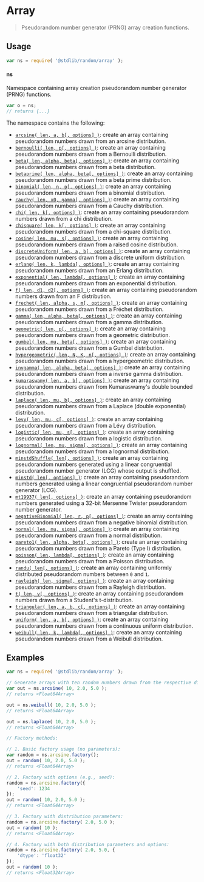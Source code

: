 <!--

@license Apache-2.0

Copyright (c) 2023 The Stdlib Authors.

Licensed under the Apache License, Version 2.0 (the "License");
you may not use this file except in compliance with the License.
You may obtain a copy of the License at

   http://www.apache.org/licenses/LICENSE-2.0

Unless required by applicable law or agreed to in writing, software
distributed under the License is distributed on an "AS IS" BASIS,
WITHOUT WARRANTIES OR CONDITIONS OF ANY KIND, either express or implied.
See the License for the specific language governing permissions and
limitations under the License.

-->

# Array

> Pseudorandom number generator (PRNG) array creation functions.

<section class="usage">

## Usage

```javascript
var ns = require( '@stdlib/random/array' );
```

#### ns

Namespace containing array creation pseudorandom number generator (PRNG) functions.

```javascript
var o = ns;
// returns {...}
```

The namespace contains the following:

<!-- <toc pattern="*"> -->

<div class="namespace-toc">

-   <span class="signature">[`arcsine( len, a, b[, options] )`][@stdlib/random/array/arcsine]</span><span class="delimiter">: </span><span class="description">create an array containing pseudorandom numbers drawn from an arcsine distribution.</span>
-   <span class="signature">[`bernoulli( len, p[, options] )`][@stdlib/random/array/bernoulli]</span><span class="delimiter">: </span><span class="description">create an array containing pseudorandom numbers drawn from a Bernoulli distribution.</span>
-   <span class="signature">[`beta( len, alpha, beta[, options] )`][@stdlib/random/array/beta]</span><span class="delimiter">: </span><span class="description">create an array containing pseudorandom numbers drawn from a beta distribution.</span>
-   <span class="signature">[`betaprime( len, alpha, beta[, options] )`][@stdlib/random/array/betaprime]</span><span class="delimiter">: </span><span class="description">create an array containing pseudorandom numbers drawn from a beta prime distribution.</span>
-   <span class="signature">[`binomial( len, n, p[, options] )`][@stdlib/random/array/binomial]</span><span class="delimiter">: </span><span class="description">create an array containing pseudorandom numbers drawn from a binomial distribution.</span>
-   <span class="signature">[`cauchy( len, x0, gamma[, options] )`][@stdlib/random/array/cauchy]</span><span class="delimiter">: </span><span class="description">create an array containing pseudorandom numbers drawn from a Cauchy distribution.</span>
-   <span class="signature">[`chi( len, k[, options] )`][@stdlib/random/array/chi]</span><span class="delimiter">: </span><span class="description">create an array containing pseudorandom numbers drawn from a chi distribution.</span>
-   <span class="signature">[`chisquare( len, k[, options] )`][@stdlib/random/array/chisquare]</span><span class="delimiter">: </span><span class="description">create an array containing pseudorandom numbers drawn from a chi-square distribution.</span>
-   <span class="signature">[`cosine( len, mu, s[, options] )`][@stdlib/random/array/cosine]</span><span class="delimiter">: </span><span class="description">create an array containing pseudorandom numbers drawn from a raised cosine distribution.</span>
-   <span class="signature">[`discreteUniform( len, a, b[, options] )`][@stdlib/random/array/discrete-uniform]</span><span class="delimiter">: </span><span class="description">create an array containing pseudorandom numbers drawn from a discrete uniform distribution.</span>
-   <span class="signature">[`erlang( len, k, lambda[, options] )`][@stdlib/random/array/erlang]</span><span class="delimiter">: </span><span class="description">create an array containing pseudorandom numbers drawn from an Erlang distribution.</span>
-   <span class="signature">[`exponential( len, lambda[, options] )`][@stdlib/random/array/exponential]</span><span class="delimiter">: </span><span class="description">create an array containing pseudorandom numbers drawn from an exponential distribution.</span>
-   <span class="signature">[`f( len, d1, d2[, options] )`][@stdlib/random/array/f]</span><span class="delimiter">: </span><span class="description">create an array containing pseudorandom numbers drawn from an F distribution.</span>
-   <span class="signature">[`frechet( len, alpha, s, m[, options] )`][@stdlib/random/array/frechet]</span><span class="delimiter">: </span><span class="description">create an array containing pseudorandom numbers drawn from a Fréchet distribution.</span>
-   <span class="signature">[`gamma( len, alpha, beta[, options] )`][@stdlib/random/array/gamma]</span><span class="delimiter">: </span><span class="description">create an array containing pseudorandom numbers drawn from a gamma distribution.</span>
-   <span class="signature">[`geometric( len, p[, options] )`][@stdlib/random/array/geometric]</span><span class="delimiter">: </span><span class="description">create an array containing pseudorandom numbers drawn from a geometric distribution.</span>
-   <span class="signature">[`gumbel( len, mu, beta[, options] )`][@stdlib/random/array/gumbel]</span><span class="delimiter">: </span><span class="description">create an array containing pseudorandom numbers drawn from a Gumbel distribution.</span>
-   <span class="signature">[`hypergeometric( len, N, K, n[, options] )`][@stdlib/random/array/hypergeometric]</span><span class="delimiter">: </span><span class="description">create an array containing pseudorandom numbers drawn from a hypergeometric distribution.</span>
-   <span class="signature">[`invgamma( len, alpha, beta[, options] )`][@stdlib/random/array/invgamma]</span><span class="delimiter">: </span><span class="description">create an array containing pseudorandom numbers drawn from a inverse gamma distribution.</span>
-   <span class="signature">[`kumaraswamy( len, a, b[, options] )`][@stdlib/random/array/kumaraswamy]</span><span class="delimiter">: </span><span class="description">create an array containing pseudorandom numbers drawn from Kumaraswamy's double bounded distribution.</span>
-   <span class="signature">[`laplace( len, mu, b[, options] )`][@stdlib/random/array/laplace]</span><span class="delimiter">: </span><span class="description">create an array containing pseudorandom numbers drawn from a Laplace (double exponential) distribution.</span>
-   <span class="signature">[`levy( len, mu, c[, options] )`][@stdlib/random/array/levy]</span><span class="delimiter">: </span><span class="description">create an array containing pseudorandom numbers drawn from a Lévy distribution.</span>
-   <span class="signature">[`logistic( len, mu, s[, options] )`][@stdlib/random/array/logistic]</span><span class="delimiter">: </span><span class="description">create an array containing pseudorandom numbers drawn from a logistic distribution.</span>
-   <span class="signature">[`lognormal( len, mu, sigma[, options] )`][@stdlib/random/array/lognormal]</span><span class="delimiter">: </span><span class="description">create an array containing pseudorandom numbers drawn from a lognormal distribution.</span>
-   <span class="signature">[`minstdShuffle( len[, options] )`][@stdlib/random/array/minstd-shuffle]</span><span class="delimiter">: </span><span class="description">create an array containing pseudorandom numbers generated using a linear congruential pseudorandom number generator (LCG) whose output is shuffled.</span>
-   <span class="signature">[`minstd( len[, options] )`][@stdlib/random/array/minstd]</span><span class="delimiter">: </span><span class="description">create an array containing pseudorandom numbers generated using a linear congruential pseudorandom number generator (LCG).</span>
-   <span class="signature">[`mt19937( len[, options] )`][@stdlib/random/array/mt19937]</span><span class="delimiter">: </span><span class="description">create an array containing pseudorandom numbers generated using a 32-bit Mersenne Twister pseudorandom number generator.</span>
-   <span class="signature">[`negativeBinomial( len, r, p[, options] )`][@stdlib/random/array/negative-binomial]</span><span class="delimiter">: </span><span class="description">create an array containing pseudorandom numbers drawn from a negative binomial distribution.</span>
-   <span class="signature">[`normal( len, mu, sigma[, options] )`][@stdlib/random/array/normal]</span><span class="delimiter">: </span><span class="description">create an array containing pseudorandom numbers drawn from a normal distribution.</span>
-   <span class="signature">[`pareto1( len, alpha, beta[, options] )`][@stdlib/random/array/pareto-type1]</span><span class="delimiter">: </span><span class="description">create an array containing pseudorandom numbers drawn from a Pareto (Type I) distribution.</span>
-   <span class="signature">[`poisson( len, lambda[, options] )`][@stdlib/random/array/poisson]</span><span class="delimiter">: </span><span class="description">create an array containing pseudorandom numbers drawn from a Poisson distribution.</span>
-   <span class="signature">[`randu( len[, options] )`][@stdlib/random/array/randu]</span><span class="delimiter">: </span><span class="description">create an array containing uniformly distributed pseudorandom numbers between `0` and `1`.</span>
-   <span class="signature">[`rayleigh( len, sigma[, options] )`][@stdlib/random/array/rayleigh]</span><span class="delimiter">: </span><span class="description">create an array containing pseudorandom numbers drawn from a Rayleigh distribution.</span>
-   <span class="signature">[`t( len, v[, options] )`][@stdlib/random/array/t]</span><span class="delimiter">: </span><span class="description">create an array containing pseudorandom numbers drawn from a Student's t-distribution.</span>
-   <span class="signature">[`triangular( len, a, b, c[, options] )`][@stdlib/random/array/triangular]</span><span class="delimiter">: </span><span class="description">create an array containing pseudorandom numbers drawn from a triangular distribution.</span>
-   <span class="signature">[`uniform( len, a, b[, options] )`][@stdlib/random/array/uniform]</span><span class="delimiter">: </span><span class="description">create an array containing pseudorandom numbers drawn from a continuous uniform distribution.</span>
-   <span class="signature">[`weibull( len, k, lambda[, options] )`][@stdlib/random/array/weibull]</span><span class="delimiter">: </span><span class="description">create an array containing pseudorandom numbers drawn from a Weibull distribution.</span>

</div>

<!-- </toc> -->

</section>

<!-- /.usage -->

<section class="examples">

## Examples

<!-- eslint no-undef: "error" -->

```javascript
var ns = require( '@stdlib/random/array' );

// Generate arrays with ten random numbers drawn from the respective distributions:
var out = ns.arcsine( 10, 2.0, 5.0 );
// returns <Float64Array>

out = ns.weibull( 10, 2.0, 5.0 );
// returns <Float64Array>

out = ns.laplace( 10, 2.0, 5.0 );
// returns <Float64Array>

// Factory methods:

// 1. Basic factory usage (no parameters):
var random = ns.arcsine.factory();
out = random( 10, 2.0, 5.0 );
// returns <Float64Array>

// 2. Factory with options (e.g., seed):
random = ns.arcsine.factory({
    'seed': 1234
});
out = random( 10, 2.0, 5.0 );
// returns <Float64Array>

// 3. Factory with distribution parameters:
random = ns.arcsine.factory( 2.0, 5.0 );
out = random( 10 );
// returns <Float64Array>

// 4. Factory with both distribution parameters and options:
random = ns.arcsine.factory( 2.0, 5.0, {
    'dtype': 'float32'
});
out = random( 10 );
// returns <Float32Array>
```

</section>

<!-- /.examples -->

<!-- Section for related `stdlib` packages. Do not manually edit this section, as it is automatically populated. -->

<section class="related">

</section>

<!-- /.related -->

<!-- Section for all links. Make sure to keep an empty line after the `section` element and another before the `/section` close. -->

<section class="links">

<!-- <toc-links> -->

[@stdlib/random/array/arcsine]: https://github.com/stdlib-js/stdlib/tree/develop/lib/node_modules/%40stdlib/random/array/arcsine

[@stdlib/random/array/bernoulli]: https://github.com/stdlib-js/stdlib/tree/develop/lib/node_modules/%40stdlib/random/array/bernoulli

[@stdlib/random/array/beta]: https://github.com/stdlib-js/stdlib/tree/develop/lib/node_modules/%40stdlib/random/array/beta

[@stdlib/random/array/betaprime]: https://github.com/stdlib-js/stdlib/tree/develop/lib/node_modules/%40stdlib/random/array/betaprime

[@stdlib/random/array/binomial]: https://github.com/stdlib-js/stdlib/tree/develop/lib/node_modules/%40stdlib/random/array/binomial

[@stdlib/random/array/cauchy]: https://github.com/stdlib-js/stdlib/tree/develop/lib/node_modules/%40stdlib/random/array/cauchy

[@stdlib/random/array/chi]: https://github.com/stdlib-js/stdlib/tree/develop/lib/node_modules/%40stdlib/random/array/chi

[@stdlib/random/array/chisquare]: https://github.com/stdlib-js/stdlib/tree/develop/lib/node_modules/%40stdlib/random/array/chisquare

[@stdlib/random/array/cosine]: https://github.com/stdlib-js/stdlib/tree/develop/lib/node_modules/%40stdlib/random/array/cosine

[@stdlib/random/array/discrete-uniform]: https://github.com/stdlib-js/stdlib/tree/develop/lib/node_modules/%40stdlib/random/array/discrete-uniform

[@stdlib/random/array/erlang]: https://github.com/stdlib-js/stdlib/tree/develop/lib/node_modules/%40stdlib/random/array/erlang

[@stdlib/random/array/exponential]: https://github.com/stdlib-js/stdlib/tree/develop/lib/node_modules/%40stdlib/random/array/exponential

[@stdlib/random/array/f]: https://github.com/stdlib-js/stdlib/tree/develop/lib/node_modules/%40stdlib/random/array/f

[@stdlib/random/array/frechet]: https://github.com/stdlib-js/stdlib/tree/develop/lib/node_modules/%40stdlib/random/array/frechet

[@stdlib/random/array/gamma]: https://github.com/stdlib-js/stdlib/tree/develop/lib/node_modules/%40stdlib/random/array/gamma

[@stdlib/random/array/geometric]: https://github.com/stdlib-js/stdlib/tree/develop/lib/node_modules/%40stdlib/random/array/geometric

[@stdlib/random/array/gumbel]: https://github.com/stdlib-js/stdlib/tree/develop/lib/node_modules/%40stdlib/random/array/gumbel

[@stdlib/random/array/hypergeometric]: https://github.com/stdlib-js/stdlib/tree/develop/lib/node_modules/%40stdlib/random/array/hypergeometric

[@stdlib/random/array/invgamma]: https://github.com/stdlib-js/stdlib/tree/develop/lib/node_modules/%40stdlib/random/array/invgamma

[@stdlib/random/array/kumaraswamy]: https://github.com/stdlib-js/stdlib/tree/develop/lib/node_modules/%40stdlib/random/array/kumaraswamy

[@stdlib/random/array/laplace]: https://github.com/stdlib-js/stdlib/tree/develop/lib/node_modules/%40stdlib/random/array/laplace

[@stdlib/random/array/levy]: https://github.com/stdlib-js/stdlib/tree/develop/lib/node_modules/%40stdlib/random/array/levy

[@stdlib/random/array/logistic]: https://github.com/stdlib-js/stdlib/tree/develop/lib/node_modules/%40stdlib/random/array/logistic

[@stdlib/random/array/lognormal]: https://github.com/stdlib-js/stdlib/tree/develop/lib/node_modules/%40stdlib/random/array/lognormal

[@stdlib/random/array/minstd-shuffle]: https://github.com/stdlib-js/stdlib/tree/develop/lib/node_modules/%40stdlib/random/array/minstd-shuffle

[@stdlib/random/array/minstd]: https://github.com/stdlib-js/stdlib/tree/develop/lib/node_modules/%40stdlib/random/array/minstd

[@stdlib/random/array/mt19937]: https://github.com/stdlib-js/stdlib/tree/develop/lib/node_modules/%40stdlib/random/array/mt19937

[@stdlib/random/array/negative-binomial]: https://github.com/stdlib-js/stdlib/tree/develop/lib/node_modules/%40stdlib/random/array/negative-binomial

[@stdlib/random/array/normal]: https://github.com/stdlib-js/stdlib/tree/develop/lib/node_modules/%40stdlib/random/array/normal

[@stdlib/random/array/pareto-type1]: https://github.com/stdlib-js/stdlib/tree/develop/lib/node_modules/%40stdlib/random/array/pareto-type1

[@stdlib/random/array/poisson]: https://github.com/stdlib-js/stdlib/tree/develop/lib/node_modules/%40stdlib/random/array/poisson

[@stdlib/random/array/randu]: https://github.com/stdlib-js/stdlib/tree/develop/lib/node_modules/%40stdlib/random/array/randu

[@stdlib/random/array/rayleigh]: https://github.com/stdlib-js/stdlib/tree/develop/lib/node_modules/%40stdlib/random/array/rayleigh

[@stdlib/random/array/t]: https://github.com/stdlib-js/stdlib/tree/develop/lib/node_modules/%40stdlib/random/array/t

[@stdlib/random/array/triangular]: https://github.com/stdlib-js/stdlib/tree/develop/lib/node_modules/%40stdlib/random/array/triangular

[@stdlib/random/array/uniform]: https://github.com/stdlib-js/stdlib/tree/develop/lib/node_modules/%40stdlib/random/array/uniform

[@stdlib/random/array/weibull]: https://github.com/stdlib-js/stdlib/tree/develop/lib/node_modules/%40stdlib/random/array/weibull

<!-- </toc-links> -->

</section>

<!-- /.links -->
